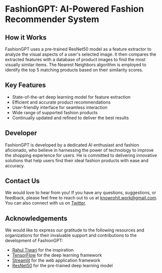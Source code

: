 # FashionGPT: AI-Powered Fashion Recommender System

## How it Works

FashionGPT uses a pre-trained ResNet50 model as a feature extractor to analyze the visual aspects of a user's selected image. It then compares the extracted features with a database of product images to find the most visually similar items. The Nearest Neighbors algorithm is employed to identify the top 5 matching products based on their similarity scores.

## Key Features

- State-of-the-art deep learning model for feature extraction
- Efficient and accurate product recommendations
- User-friendly interface for seamless interaction
- Wide range of supported fashion products
- Continually updated and refined to deliver the best results

## Developer

FashionGPT is developed by a dedicated AI enthusiast and fashion aficionado, who believe in harnessing the power of technology to improve the shopping experience for users. He is committed to delivering innovative solutions that help users find their ideal fashion products with ease and accuracy.

## Contact Us

We would love to hear from you! If you have any questions, suggestions, or feedback, please feel free to reach out to us at knowrohit.work@gmail.com. You can also connect with us on [Twitter](https://twitter.com/knowrohit07).

## Acknowledgements

We would like to express our gratitude to the following resources and organizations for their invaluable support and contributions to the development of FashionGPT:

- [Rahul Tiwari](https://twitter.com/rahul_tiwari95) for the inspiration
- [TensorFlow](https://www.tensorflow.org/) for the deep learning framework
- [Streamlit](https://streamlit.io/) for the web application framework
- [ResNet50](https://keras.io/api/applications/resnet/#resnet50-function) for the pre-trained deep learning model
